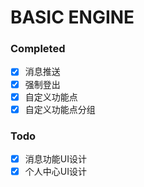 # BASIC ENGINE

### Completed

-  [x] 消息推送
-  [x] 强制登出
-  [x] 自定义功能点
-  [x] 自定义功能点分组

### Todo
-  [x] 消息功能UI设计
-  [x] 个人中心UI设计